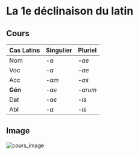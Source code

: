 # La 1e déclinaison du latin

## Cours

| **Cas Latins** | **Singulier** | **Pluriel** |
|---------|---------------|-------------|
| Nom     | -*a*          | -*ae*       |
| Voc     | -*a*          | -*ae*       |
| Acc     | -*am*         | -*as*       |
| **Gén** | -*ae*         | -*arum*     |
| Dat     | -*ae*         | -*is*       |
| Abl     | -*a*          | -*is*       |

## Image

<img src="./2-1e déclinaison bis.png" alt="cours_image">
